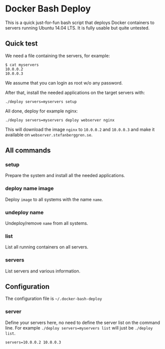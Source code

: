 # Docker Bash Deploy

This is a quick just-for-fun bash script that deploys Docker containers to servers running Ubuntu 14.04 LTS. It is fully usable but quite untested.

## Quick test

We need a file containing the servers, for example:
```
$ cat myservers
10.0.0.2
10.0.0.3
```
We assume that you can login as root w/o any password.

After that, install the needed applications on the target servers with:

`./deploy servers=myservers setup`

All done, deploy for example nginx:

`./deploy servers=myservers deploy webserver nginx`

This will download the image `nginx` to `10.0.0.2` and `10.0.0.3` and make it available on `webserver.stefanberggren.se`.

## All commands

### setup

Prepare the system and install all the needed applications.

### deploy name image

Deploy `image` to all systems with the name `name`.

### undeploy name

Undeploy/remove `name` from all systems.

### list

List all running containers on all servers.

### servers

List servers and various information.

## Configuration

The configuration file is `~/.docker-bash-deploy`

### server

Define your servers here, no need to define the server list on the
command line. For example `./deploy servers=myservers list` will just be `./deploy list`.

`servers=10.0.0.2 10.0.0.3`
